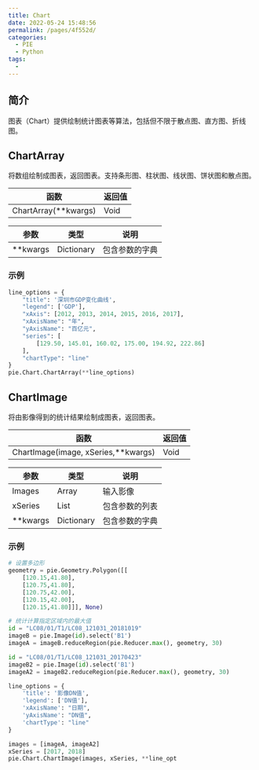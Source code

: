 ```yaml
---
title: Chart
date: 2022-05-24 15:48:56
permalink: /pages/4f552d/
categories:
  - PIE
  - Python
tags:
  - 
---
```

## 简介

图表（Chart）提供绘制统计图表等算法，包括但不限于散点图、直方图、折线图。

## ChartArray
将数组绘制成图表，返回图表。支持条形图、柱状图、线状图、饼状图和散点图。

| 函数                 | 返回值 |
| -------------------- | ------ |
| ChartArray(**kwargs) | Void   |

| 参数     | 类型       | 说明           |
| -------- | ---------- | -------------- |
| **kwargs | Dictionary | 包含参数的字典 |

### 示例
```python
line_options = {  
    "title": '深圳市GDP变化曲线',  
    "legend": ['GDP'],  
    "xAxis": [2012, 2013, 2014, 2015, 2016, 2017],  
    "xAxisName": "年",  
    "yAxisName": "百亿元",  
    "series": [  
        [129.50, 145.01, 160.02, 175.00, 194.92, 222.86]  
    ],  
    "chartType": "line"  
}  
pie.Chart.ChartArray(**line_options)
```

## ChartImage
将由影像得到的统计结果绘制成图表，返回图表。

| 函数                                | 返回值 |
| ----------------------------------- | ------ |
| ChartImage(image, xSeries,**kwargs) | Void   |

| 参数     | 类型       | 说明           |
| -------- | ---------- | -------------- |
| Images   | Array      | 输入影像       |
| xSeries  | List       | 包含参数的列表 |
| **kwargs | Dictionary | 包含参数的字典 |

### 示例
```python
# 设置多边形
geometry = pie.Geometry.Polygon([[
    [120.15,41.80], 
    [120.75,41.80], 
    [120.75,42.00], 
    [120.15,42.00], 
    [120.15,41.80]]], None)

# 统计计算指定区域内的最大值
id = "LC08/01/T1/LC08_121031_20181019"
imageB = pie.Image(id).select('B1')
imageA = imageB.reduceRegion(pie.Reducer.max(), geometry, 30)

id = "LC08/01/T1/LC08_121031_20170423"
imageB2 = pie.Image(id).select('B1')
imageA2 = imageB2.reduceRegion(pie.Reducer.max(), geometry, 30)

line_options = {
    'title': '影像DN值',
    'legend': ['DN值'],
    'xAxisName': "日期",
    'yAxisName': "DN值",
    'chartType': "line"
}

images = [imageA, imageA2]
xSeries = [2017, 2018]
pie.Chart.ChartImage(images, xSeries, **line_opt
```